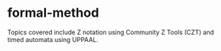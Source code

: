 # formal-method
Topics covered include Z notation using Community Z Tools (CZT) and timed automata using UPPAAL.
